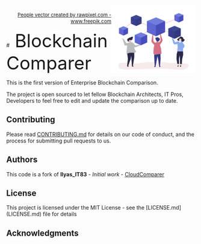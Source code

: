 <div align="right">
<a href="https://github.com/Flaviohumbertodealmeida/BlockchainComparer/">
    <img src="https://github.com/Flaviohumbertodealmeida/BlockchainComparer/blob/master/img/logo/Blockchain.jpg" alt="Compare Blockchain" title="Compare Blockchain" align="right" height="180" />
</a><br>
<a href="https://www.freepik.com/free-photos-vectors/people"><font size="2" >People vector created by rawpixel.com - www.freepik.com</font></a>
</div>

#<font size="20"> Blockchain Comparer </font>

This is the first version of Enterprise Blockchain Comparison.

The project is open sourced to let fellow Blockchain Architects, IT Pros, Developers to feel free to edit and update the comparison up to date.


## Contributing

Please read [CONTRIBUTING.md](https://gist.github.com/PurpleBooth/b24679402957c63ec426) for details on our code of conduct, and the process for submitting pull requests to us.

## Authors
This code is a fork of **Ilyas_IT83** - *Initial work* - [CloudComparer](https://github.com/ilyas-it83/CloudComparer/)

<!--See also the list of [contributors](https://github.com/ilyas-it83/CloudComparer/graphs/contributors) who participated in this project.-->

## License

This project is licensed under the MIT License - see the [LICENSE.md] (LICENSE.md) file for details

## Acknowledgments
